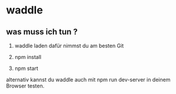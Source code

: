 # waddle

## was muss ich tun ?

1. waddle laden dafür nimmst du am besten Git

2. npm install

3. npm start

alternativ kannst du waddle auch mit  npm run dev-server
in deinem Browser testen.
